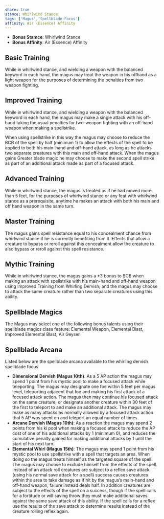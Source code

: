```yaml
---
share: true
stance: Whirlwind Stance
tags: ['Magus','Spellblade-Focus']
affinity: Air (Essence) Affinity
---
```

- **Bonus Stamce**: Whirlwind Stance 
- **Bonus Affinity**: Air (Essence) Affinity
## Basic Training
While in whirlwind stance, and wielding a weapon with the balanced keyword in each hand, the magus may treat the weapon in his offhand as a light weapon for the purposes of determining the penalties from two weapon fighting.
## Improved Training
While in whirlwind stance, and wielding a weapon with the balanced keyword in each hand, the magus may make a single attack with his off-hand taking the usual penalties for two-weapon fighting with an off-hand weapon when making a spellstrike.

When using spellstrike in this way the magus may choose to reduce the BCB of the spell by half (minimum 1) to allow the effects of the spell to be applied to both his main-hand and off-hand attack, as long as he attacks two separate creatures with this main and off-hand attack. When the magus gains Greater blade magic he may choose to make the second spell strike as part of an additional attack made as part of a focused attack.
## Advanced Training
While in whirlwind stance, the magus is treated as if he had moved more than 5 feet, for the purposes of whirlwind stance or any feat with whirlwind stance as a prerequisite, anytime he makes an attack with both his main and off hand weapon in the same turn.
## Master Training
The magus gains spell resistance equal to his concealment chance from whirlwind stance if he is currently benefiting from it. Effects that allow a creature to bypass or reroll against this concealment allow the creature to also bypass or reroll against this spell resistance.
## Mythic Training
While in whirlwind stance, the magus gains a +3 bonus to BCB when making an attack with spellstrike with his main-hand and off-hand weapon using Improved Training from Whirling Dervish; and the magus may choose to attack the same creature rather than two separate creatures using this ability.
## Spellblade Magics
The Magus may select one of the following bonus talents using their spellblade magics class feature: Elemental Weapon, Elemental Blast, Improved Elemental Blast, Air Geyser
## Spellblade Arcana
Listed below are the spellblade arcana available to the whirling dervish spellblade focus:

- **Dimensional Dervish (Magus 10th)**: As a 5 AP action the magus may spend 1 point from his mystic pool to make a focused attack while teleporting. The magus may designate one foe within 5 feet per magus level, teleporting adjacent that foe and making his first attack of a focused attack action. The magus then may continue his focused attack on the same creature, or designate another creature within 30 feet of the first to teleport to and make an additional attack. The magus may make as many attacks as normally allowed by a focused attack action that 5 AP was spent on and teleport an equal number of times.
- **Arcane Dervish (Magus 10th)**: As a reaction the magus may spend 2 points from his ki pool when making a focused attack to reduce the AP cost of one of his additional attacks by 1 (minimum 0), and reduces the cumulative penalty gained for making additional attacks by 1 until the start of his next turn.
- **Elemental Whirl (Magus 15th)**: The magus may spend 1 point from his mystic pool to use spellstrike with a spell that targets an area. When doing so the magus treats himself as the targeted square of the spell. The magus may choose to exclude himself from the effects of the spell. Instead of an attack roll creatures are subject to a reflex save attack (using his normal save attack for a spell) success causes creatures within the area to take damage as if hit by the magus’s main-hand and off-hand weapon, failure instead deals half. In addition creatures are subject to the effects of the spell on a success, though if the spell calls for a fortitude or will saving throw they must make additional saves against the same save attack of this ability. If the spell calls for a reflex use the results of the save attack to determine results instead of the creature rolling reflex again.